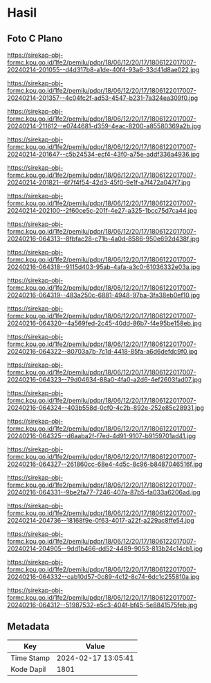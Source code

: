 # Hasil

## Foto C Plano

https://sirekap-obj-formc.kpu.go.id/1fe2/pemilu/pdpr/18/06/12/20/17/1806122017007-20240214-201055--d4d317b8-a1de-40f4-93a6-33d41d8ae022.jpg

https://sirekap-obj-formc.kpu.go.id/1fe2/pemilu/pdpr/18/06/12/20/17/1806122017007-20240214-201357--4c04fc2f-ad53-4547-b231-7a324ea309f0.jpg

https://sirekap-obj-formc.kpu.go.id/1fe2/pemilu/pdpr/18/06/12/20/17/1806122017007-20240214-211612--e0744681-d359-4eac-8200-a85580369a2b.jpg

https://sirekap-obj-formc.kpu.go.id/1fe2/pemilu/pdpr/18/06/12/20/17/1806122017007-20240214-201647--c5b24534-ecf4-43f0-a75e-addf336a4936.jpg

https://sirekap-obj-formc.kpu.go.id/1fe2/pemilu/pdpr/18/06/12/20/17/1806122017007-20240214-201821--6f7f4f54-42d3-45f0-9e1f-a7f472a047f7.jpg

https://sirekap-obj-formc.kpu.go.id/1fe2/pemilu/pdpr/18/06/12/20/17/1806122017007-20240214-202100--2f60ce5c-201f-4e27-a325-1bcc75d7ca44.jpg

https://sirekap-obj-formc.kpu.go.id/1fe2/pemilu/pdpr/18/06/12/20/17/1806122017007-20240216-064313--8fbfac28-c71b-4a0d-8586-950e692d438f.jpg

https://sirekap-obj-formc.kpu.go.id/1fe2/pemilu/pdpr/18/06/12/20/17/1806122017007-20240216-064318--9115d403-95ab-4afa-a3c0-61036332e03a.jpg

https://sirekap-obj-formc.kpu.go.id/1fe2/pemilu/pdpr/18/06/12/20/17/1806122017007-20240216-064319--483a250c-6881-4948-97ba-3fa38eb0ef10.jpg

https://sirekap-obj-formc.kpu.go.id/1fe2/pemilu/pdpr/18/06/12/20/17/1806122017007-20240216-064320--4a569fed-2c45-40dd-86b7-f4e95be158eb.jpg

https://sirekap-obj-formc.kpu.go.id/1fe2/pemilu/pdpr/18/06/12/20/17/1806122017007-20240216-064322--80703a7b-7c1d-4418-85fa-a6d6defdc9f0.jpg

https://sirekap-obj-formc.kpu.go.id/1fe2/pemilu/pdpr/18/06/12/20/17/1806122017007-20240216-064323--79d04634-88a0-4fa0-a2d6-4ef2603fad07.jpg

https://sirekap-obj-formc.kpu.go.id/1fe2/pemilu/pdpr/18/06/12/20/17/1806122017007-20240216-064324--403b558d-0cf0-4c2b-892e-252e85c28931.jpg

https://sirekap-obj-formc.kpu.go.id/1fe2/pemilu/pdpr/18/06/12/20/17/1806122017007-20240216-064325--d6aaba2f-f7ed-4d91-9107-b9159701ad41.jpg

https://sirekap-obj-formc.kpu.go.id/1fe2/pemilu/pdpr/18/06/12/20/17/1806122017007-20240216-064327--261860cc-68e4-4d5c-8c96-b8487046516f.jpg

https://sirekap-obj-formc.kpu.go.id/1fe2/pemilu/pdpr/18/06/12/20/17/1806122017007-20240216-064331--9be2fa77-7246-407a-87b5-fa033a6206ad.jpg

https://sirekap-obj-formc.kpu.go.id/1fe2/pemilu/pdpr/18/06/12/20/17/1806122017007-20240214-204736--18168f9e-0f63-4017-a22f-a229ac8ffe54.jpg

https://sirekap-obj-formc.kpu.go.id/1fe2/pemilu/pdpr/18/06/12/20/17/1806122017007-20240214-204905--9dd1b466-dd52-4489-9053-813b24c14cb1.jpg

https://sirekap-obj-formc.kpu.go.id/1fe2/pemilu/pdpr/18/06/12/20/17/1806122017007-20240216-064332--cab10d57-0c89-4c12-8c74-6dc1c255810a.jpg

https://sirekap-obj-formc.kpu.go.id/1fe2/pemilu/pdpr/18/06/12/20/17/1806122017007-20240216-064312--51987532-e5c3-404f-bf45-5e8841575feb.jpg


## Metadata

| Key        | Value               |
| ---------- | ------------------- |
| Time Stamp | 2024-02-17 13:05:41 |
| Kode Dapil | 1801                |



